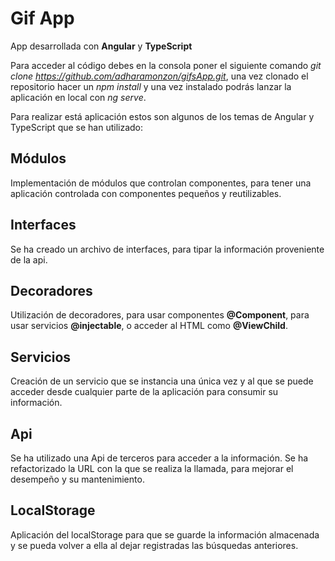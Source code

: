 # Gif App 

App desarrollada con **Angular** y **TypeScript**

Para acceder al código debes en la consola poner el siguiente comando *git clone https://github.com/adharamonzon/gifsApp.git*, una vez clonado el repositorio hacer un *npm install* y una vez instalado podrás lanzar la aplicación en local con *ng serve*. 

Para realizar está aplicación estos son algunos de los temas de Angular y TypeScript que se han utilizado:

## Módulos
Implementación de módulos que controlan componentes, para tener una aplicación controlada con componentes pequeños y reutilizables.

## Interfaces
Se ha creado un archivo de interfaces, para tipar la información proveniente de la api. 

## Decoradores
Utilización de decoradores, para usar componentes **@Component**, para usar servicios **@injectable**, o acceder al HTML como **@ViewChild**. 

## Servicios
Creación de un servicio que se instancia una única vez y al que se puede acceder desde cualquier parte de la aplicación para consumir su información. 

## Api 
Se ha utilizado una Api de terceros para acceder a la información. Se ha refactorizado la URL con la que se realiza la llamada, para mejorar el desempeño y su mantenimiento.

## LocalStorage
Aplicación del localStorage para que se guarde la información almacenada y se pueda volver a ella al dejar registradas las búsquedas anteriores. 
